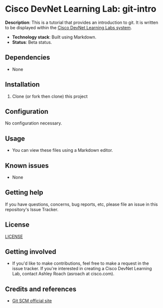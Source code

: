 # Cisco DevNet Learning Lab: git-intro

**Description**:  This is a tutorial that provides an introduction to git.  It is written to be displayed within the [Cisco DevNet Learning Labs system](https://learninglabs.cisco.com).

  - **Technology stack**: Built using Markdown.
  - **Status**:  Beta status.

## Dependencies

* None

## Installation

1. Clone (or fork then clone) this project

## Configuration

No configuration necessary.

## Usage

* You can view these files using a Markdown editor.


## Known issues

* None

## Getting help

If you have questions, concerns, bug reports, etc, please file an issue in this repository's Issue Tracker.

## License
[LICENSE](LICENSE)

## Getting involved

* If you'd like to make contributions, feel free to make a request in the issue tracker.  If you're interested in creating a Cisco DevNet Learning Lab, contact Ashley Roach (asroach at cisco.com).

## Credits and references

* [Git SCM official site](http://git-scm.com/)
